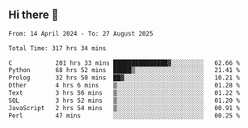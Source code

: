 ## Hi there 👋

<!--START_SECTION:waka-->

```txt
From: 14 April 2024 - To: 27 August 2025

Total Time: 317 hrs 34 mins

C            201 hrs 33 mins ███████████████▓░░░░░░░░░   62.66 %
Python       68 hrs 52 mins  █████▒░░░░░░░░░░░░░░░░░░░   21.41 %
Prolog       32 hrs 50 mins  ██▓░░░░░░░░░░░░░░░░░░░░░░   10.21 %
Other        4 hrs 6 mins    ▒░░░░░░░░░░░░░░░░░░░░░░░░   01.28 %
Text         3 hrs 56 mins   ▒░░░░░░░░░░░░░░░░░░░░░░░░   01.22 %
SQL          3 hrs 52 mins   ▒░░░░░░░░░░░░░░░░░░░░░░░░   01.20 %
JavaScript   2 hrs 54 mins   ▒░░░░░░░░░░░░░░░░░░░░░░░░   00.91 %
Perl         47 mins         ░░░░░░░░░░░░░░░░░░░░░░░░░   00.25 %
```

<!--END_SECTION:waka-->

<!--
**Luciano899/Luciano899** is a ✨ _special_ ✨ repository because its `README.md` (this file) appears on your GitHub profile.

Here are some ideas to get you started:

- 🔭 I’m currently working on ...
- 🌱 I’m currently learning ...
- 👯 I’m looking to collaborate on ...
- 🤔 I’m looking for help with ...
- 💬 Ask me about ...
- 📫 How to reach me: ...
- 😄 Pronouns: ...
- ⚡ Fun fact: ...
-->
